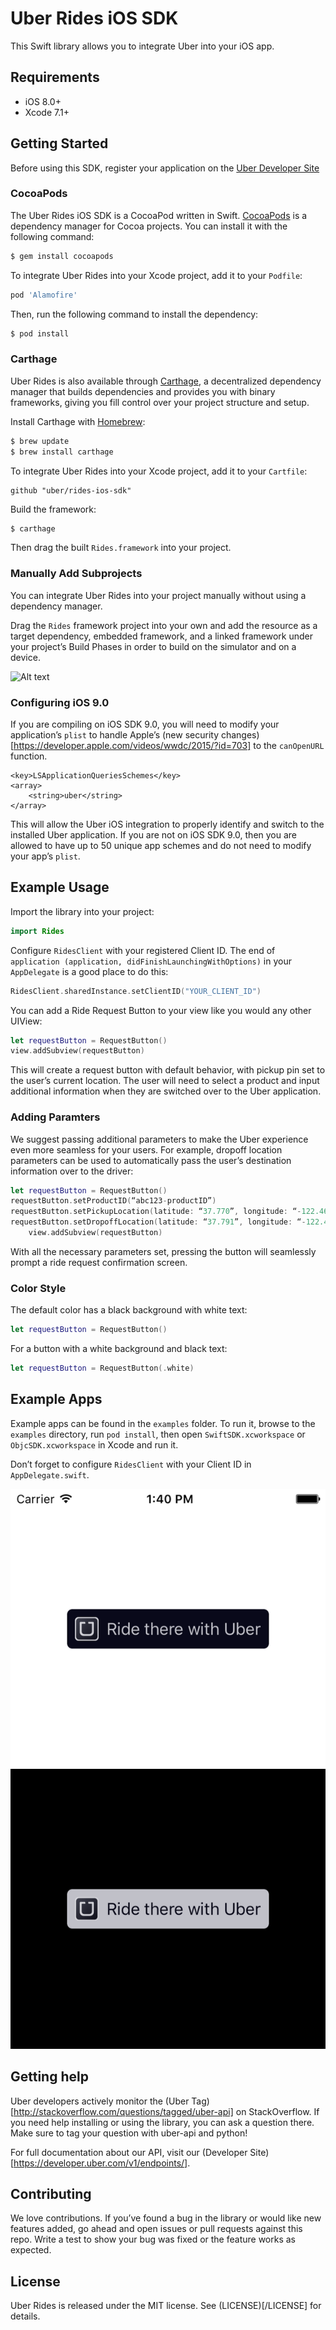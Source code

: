 # Uber Rides iOS SDK

This Swift library allows you to integrate Uber into your iOS app.

## Requirements

- iOS 8.0+
- Xcode 7.1+

## Getting Started

Before using this SDK, register your application on the [Uber Developer Site](https://developer.uber.com/dashboard)

### CocoaPods

The Uber Rides iOS SDK is a CocoaPod written in Swift. [CocoaPods](http://cocoapods.org) is a dependency manager for Cocoa projects. You can install it with the following command:

```bash
$ gem install cocoapods
```

To integrate Uber Rides into your Xcode project, add it to your `Podfile`:

```ruby
pod 'Alamofire'
```

Then, run the following command to install the dependency:

```bash
$ pod install
```

### Carthage

Uber Rides is also available through [Carthage](https://github.com/Carthage/Carthage), a decentralized dependency manager that builds dependencies and provides you with binary frameworks, giving you fill control over your project structure and setup.

Install Carthage with [Homebrew](http://brew.sh/):

```bash
$ brew update
$ brew install carthage
```

To integrate Uber Rides into your Xcode project, add it to your `Cartfile`:

```ogdl
github "uber/rides-ios-sdk"
```

Build the framework:

```bash
$ carthage
```

Then drag the built `Rides.framework` into your project.

### Manually Add Subprojects

You can integrate Uber Rides into your project manually without using a dependency manager.

Drag the `Rides` framework project into your own and add the resource as a target dependency, embedded framework, and a linked framework under your project’s Build Phases in order to build on the simulator and on a device.

![Alt text](/img/manual_install?raw=true)

### Configuring iOS 9.0

If you are compiling on iOS SDK 9.0, you will need to modify your application’s `plist` to handle Apple’s (new security changes)[https://developer.apple.com/videos/wwdc/2015/?id=703] to the `canOpenURL` function.

```
<key>LSApplicationQueriesSchemes</key>
<array>                                           
    <string>uber</string>
</array>
```

This will allow the Uber iOS integration to properly identify and switch to the installed Uber application. If you are not on iOS SDK 9.0, then you are allowed to have up to 50 unique app schemes and do not need to modify your app’s `plist`.

## Example Usage

Import the library into your project:

```swift
import Rides
```

Configure `RidesClient` with your registered Client ID. The end of `application (application, didFinishLaunchingWithOptions)` in your `AppDelegate` is a good place to do this:

```swift
RidesClient.sharedInstance.setClientID("YOUR_CLIENT_ID")
```

You can add a Ride Request Button to your view like you would any other UIView:

```swift
let requestButton = RequestButton()
view.addSubview(requestButton)
```

This will create a request button with default behavior, with pickup pin set to the user’s current location. The user will need to select a product and input additional information when they are switched over to the Uber application.

### Adding Paramters

We suggest passing additional parameters to make the Uber experience even more seamless for your users. For example, dropoff location parameters can be used to automatically pass the user’s destination information over to the driver:

```swift
let requestButton = RequestButton()
requestButton.setProductID(“abc123-productID”)
requestButton.setPickupLocation(latitude: “37.770”, longitude: “-122.466”, nickname: “California Academy of Sciences”)
requestButton.setDropoffLocation(latitude: “37.791”, longitude: “-122.405”, nickname: “Pier 39”)
    view.addSubview(requestButton)
```

With all the necessary parameters set, pressing the button will seamlessly prompt a ride request confirmation screen.

### Color Style

The default color has a black background with white text:

```swift
let requestButton = RequestButton()
```

For a button with a white background and black text:

```swift
let requestButton = RequestButton(.white)
```

## Example Apps

Example apps can be found in the `examples` folder. To run it, browse to the `examples` directory, run `pod install`, then open `SwiftSDK.xcworkspace` or `ObjcSDK.xcworkspace` in Xcode and run it.

Don’t forget to configure `RidesClient` with your Client ID in `AppDelegate.swift`.

![Alt text](/img/example_app.png?raw=true)

## Getting help

Uber developers actively monitor the (Uber Tag)[http://stackoverflow.com/questions/tagged/uber-api] on StackOverflow. If you need help installing or using the library, you can ask a question there. Make sure to tag your question with uber-api and python!

For full documentation about our API, visit our (Developer Site)[https://developer.uber.com/v1/endpoints/].

## Contributing

We love contributions. If you’ve found a bug in the library or would like new features added, go ahead and open issues or pull requests against this repo. Write a test to show your bug was fixed or the feature works as expected.

## License

Uber Rides is released under the MIT license. See (LICENSE)[/LICENSE] for details.